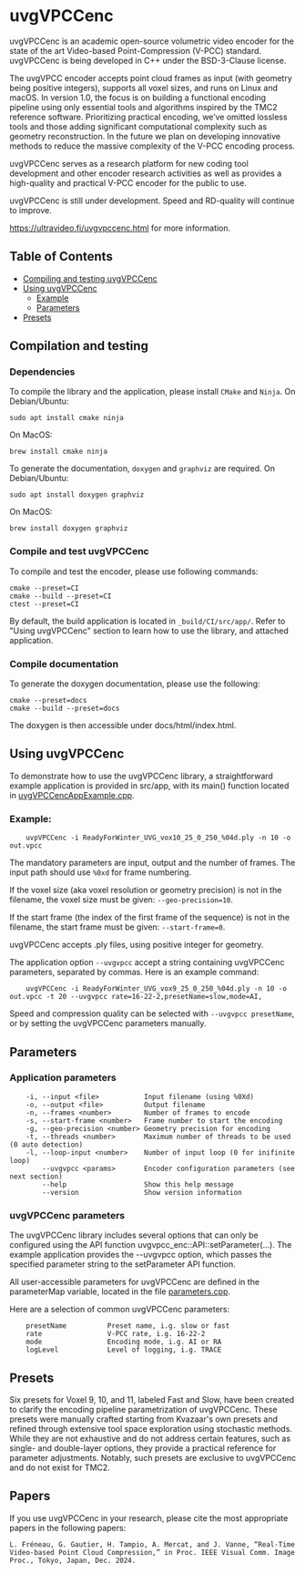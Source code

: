 uvgVPCCenc
=======

uvgVPCCenc is an academic open-source volumetric video encoder for the state of the art Video-based Point-Compression (V-PCC) standard. uvgVPCCenc is being developed in C++ under the BSD-3-Clause license. 
              
The uvgVPCC encoder accepts point cloud frames as input (with geometry being positive integers), supports all voxel sizes, and runs on Linux and macOS. In version 1.0, the focus is on building a functional encoding pipeline using only essential tools and algorithms inspired by the TMC2 reference software. Prioritizing practical encoding, we’ve omitted lossless tools and those adding significant computational complexity such as geometry reconstruction. In the future we plan on developing innovative methods to reduce the massive complexity of the V-PCC encoding process. 
  
uvgVPCCenc serves as a research platform for new coding tool development and other encoder research activities as well as provides a high-quality and practical V-PCC encoder for the public to use.

uvgVPCCenc is still under development. Speed and RD-quality will continue to improve.

https://ultravideo.fi/uvgvpccenc.html for more information.

## Table of Contents

- [Compiling and testing uvgVPCCenc](#compilation-and-testing)
- [Using uvgVPCCenc](#using-uvgVPCCenc)
  - [Example](#example)
  - [Parameters](#parameters)
- [Presets](#presets)

## Compilation and testing
### Dependencies
To compile the library and the application, please install ```CMake``` and ```Ninja```.
On Debian/Ubuntu:
```
sudo apt install cmake ninja
```
On MacOS:
```
brew install cmake ninja
```

To generate the documentation, ```doxygen``` and ```graphviz``` are required.
On Debian/Ubuntu:
```
sudo apt install doxygen graphviz
```
On MacOS:
```
brew install doxygen graphviz
```

### Compile and test uvgVPCCenc
To compile and test the encoder, please use following commands:
```
cmake --preset=CI
cmake --build --preset=CI
ctest --preset=CI
```
By default, the build application is located in ```_build/CI/src/app/```.
Refer to "Using uvgVPCCenc" section to learn how to use the library, and attached application.

### Compile documentation
To generate the doxygen documentation, please use the following:
```
cmake --preset=docs
cmake --build --preset=docs
```
The doxygen is then accessible under docs/html/index.html.

## Using uvgVPCCenc

To demonstrate how to use the uvgVPCCenc library, a straightforward example application is provided in src/app, with its main() function located in [uvgVPCCencAppExample.cpp](src/app/uvgVPCCencAppExample.cpp).

### Example:
```
    uvpVPCCenc -i ReadyForWinter_UVG_vox10_25_0_250_%04d.ply -n 10 -o out.vpcc
```

The mandatory parameters are input, output and the number of frames. The input path should use ```%0xd``` for frame numbering.

If the voxel size (aka voxel resolution or geometry precision) is not in the filename, the voxel size must be given: ```--geo-precision=10```.

If the start frame (the index of the first frame of the sequence) is not in the filename, the start frame must be given: ```--start-frame=0```.

uvgVPCCenc accepts .ply files, using positive integer for geometry.

The application option ```--uvgvpcc``` accept a string containing uvgVPCCenc parameters, separated by commas. Here is an example command:
```
    uvgVPCCenc -i ReadyForWinter_UVG_vox9_25_0_250_%04d.ply -n 10 -o out.vpcc -t 20 --uvgvpcc rate=16-22-2,presetName=slow,mode=AI,
```

Speed and compression quality can be selected with ```--uvgvpcc presetName```, or by setting the uvgVPCCenc parameters manually.

## Parameters

### Application parameters
```
    -i, --input <file>           Input filename (using %0Xd)
    -o, --output <file>          Output filename
    -n, --frames <number>        Number of frames to encode
    -s, --start-frame <number>   Frame number to start the encoding
    -g, --geo-precision <number> Geometry precision for encoding
    -t, --threads <number>       Maximum number of threads to be used (0 auto detection)
    -l, --loop-input <number>    Number of input loop (0 for inifinite loop)
        --uvgvpcc <params>       Encoder configuration parameters (see next section)
        --help                   Show this help message
        --version                Show version information
```

### uvgVPCCenc parameters

The uvgVPCCenc library includes several options that can only be configured using the API function uvgvpcc_enc::API::setParameter(...). The example application provides the --uvgvpcc <string> option, which passes the specified parameter string to the setParameter API function.

All user-accessible parameters for uvgVPCCenc are defined in the parameterMap variable, located in the file [parameters.cpp](src/lib/utils/parameters.cpp).

Here are a selection of common uvgVPCCenc parameters:
```
    presetName          Preset name, i.g. slow or fast
    rate                V-PCC rate, i.g. 16-22-2
    mode                Encoding mode, i.g. AI or RA
    logLevel            Level of logging, i.g. TRACE
```

## Presets

Six presets for Voxel 9, 10, and 11, labeled Fast and Slow, have been created to clarify the encoding pipeline parametrization of uvgVPCCenc. These presets were manually crafted starting from Kvazaar's own presets and refined through extensive tool space exploration using stochastic methods. While they are not exhaustive and do not address certain features, such as single- and double-layer options, they provide a practical reference for parameter adjustments. Notably, such presets are exclusive to uvgVPCCenc and do not 
exist for TMC2.

## Papers

If you use uvgVPCCenc in your research, please cite the most appropriate papers in the following papers:

```
L. Fréneau, G. Gautier, H. Tampio, A. Mercat, and J. Vanne, “Real-Time Video-based Point Cloud Compression,” in Proc. IEEE Visual Comm. Image Proc., Tokyo, Japan, Dec. 2024.
```
